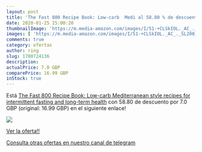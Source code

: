 ```yaml
---
layout: post
title: 'The Fast 800 Recipe Book: Low-carb  Medi al 58.80 % de descuento'
date: 2020-01-25 15:00:20
thumbnailImage: 'https://m.media-amazon.com/images/I/51-+CLSkIOL._AC_._SL200_.jpg'
images: [ 'https://m.media-amazon.com/images/I/51-+CLSkIOL._AC_._SL200_.jpg' ]
comments: true
category: ofertas
author: ring
slug: 1780724136
description:
actualPrice: 7.0 GBP
comparePrice: 16.99 GBP
inStock: true
---
```


Está [The Fast 800 Recipe Book: Low-carb  Mediterranean style recipes for intermittent fasting and long-term health](https://www.amazon.com/dp/1780724136/?tag=redken08-20) con 58.80 de descuento por 7.0 GBP (original: 16.99 GBP) en el siguiente enlace!

[![](https://m.media-amazon.com/images/I/51-+CLSkIOL._AC_._SL200_.jpg)](https://www.amazon.com/dp/1780724136/?tag=redken08-20)

[Ver la oferta!!](https://www.amazon.com/dp/1780724136/?tag=redken08-20)

[Consulta otras ofertas en nuestro canal de telegram](https://t.me/s/ofertas25)

